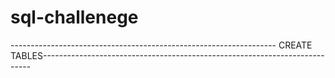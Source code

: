 # sql-challenege

------------------------------------------------------------------ CREATE TABLES---------------------------------------------------------------------------
